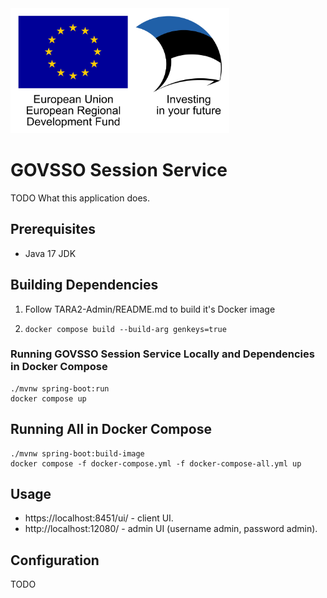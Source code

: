 <img src="src/main/resources/static/assets/eu_regional_development_fund_horizontal.jpg" width="350" height="200" alt="European Union European Regional Development Fund"/>

# GOVSSO Session Service

TODO What this application does.

## Prerequisites

* Java 17 JDK

## Building Dependencies

1. Follow TARA2-Admin/README.md to build it's Docker image 
2. ```shell
   docker compose build --build-arg genkeys=true
   ```

### Running GOVSSO Session Service Locally and Dependencies in Docker Compose

```shell
./mvnw spring-boot:run
docker compose up
```

## Running All in Docker Compose

```shell
./mvnw spring-boot:build-image
docker compose -f docker-compose.yml -f docker-compose-all.yml up
```

## Usage

* https://localhost:8451/ui/ - client UI.
* http://localhost:12080/ - admin UI (username admin, password admin).

## Configuration

TODO

